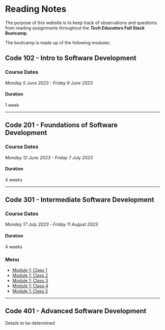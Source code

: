 # Reading Notes

The purpose of this website is to keep track of observations and questions from reading assignments throughout the **_Tech Educators_ Full Stack Bootcamp**.

The bootcamp is made up of the following modules:

## Code 102 - Intro to Software Development

### Course Dates

_Monday 5 June 2023 - Friday 9 June 2023_

#### Duration

1 week

---

## Code 201 - Foundations of Software Development

### Course Dates

_Monday 12 June 2023 - Friday 7 July 2023_

#### Duration

4 weeks

---

## Code 301 - Intermediate Software Development

### Course Dates

_Monday 17 July 2023 - Friday 11 August 2023_

#### Duration

4 weeks

### Menu

- [Module 1: Class 1](/Module1/Class1.md)
- [Module 1: Class 2](/Module1/Class2.md)
- [Module 1: Class 3](/Module1/Class3.md)
- [Module 1: Class 4](/Module1/Class4.md)
- [Module 1: Class 5](/Module1/Class5.md)

---

## Code 401 - Advanced Software Development

Details to be determined
